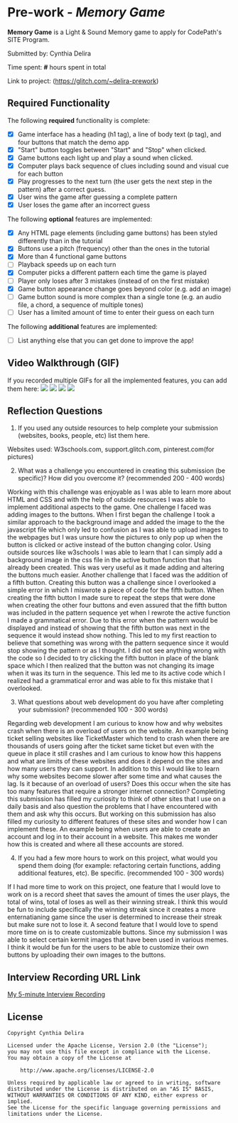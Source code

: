 # Pre-work - *Memory Game*

**Memory Game** is a Light & Sound Memory game to apply for CodePath's SITE Program.

Submitted by: Cynthia Delira

Time spent: **#** hours spent in total

Link to project: (https://glitch.com/~delira-prework)

## Required Functionality

The following **required** functionality is complete:

* [x] Game interface has a heading (h1 tag), a line of body text (p tag), and four buttons that match the demo app
* [x] "Start" button toggles between "Start" and "Stop" when clicked.
* [x] Game buttons each light up and play a sound when clicked.
* [x] Computer plays back sequence of clues including sound and visual cue for each button
* [x] Play progresses to the next turn (the user gets the next step in the pattern) after a correct guess.
* [x] User wins the game after guessing a complete pattern
* [x] User loses the game after an incorrect guess

The following **optional** features are implemented:

* [x] Any HTML page elements (including game buttons) has been styled differently than in the tutorial
* [x] Buttons use a pitch (frequency) other than the ones in the tutorial
* [x] More than 4 functional game buttons
* [ ] Playback speeds up on each turn
* [x] Computer picks a different pattern each time the game is played
* [ ] Player only loses after 3 mistakes (instead of on the first mistake)
* [x] Game button appearance change goes beyond color (e.g. add an image)
* [ ] Game button sound is more complex than a single tone (e.g. an audio file, a chord, a sequence of multiple tones)
* [ ] User has a limited amount of time to enter their guess on each turn

The following **additional** features are implemented:

- [ ] List anything else that you can get done to improve the app!

## Video Walkthrough (GIF)

If you recorded multiple GIFs for all the implemented features, you can add them here:
![](http://g.recordit.co/EgjkKRIuDt.gif)
![](http://g.recordit.co/Y0wR1cPJ26.gif)
![](http://g.recordit.co/O964KRcYfT.gif)
![](http://g.recordit.co/b8EJWvqrn1.gif)

## Reflection Questions
1. If you used any outside resources to help complete your submission (websites, books, people, etc) list them here.

Websites used: W3schools.com, support.glitch.com, pinterest.com(for pictures)

2. What was a challenge you encountered in creating this submission (be specific)? How did you overcome it? (recommended 200 - 400 words)

Working with this challenge was enjoyable as I was able to learn more about HTML and CSS and with the help of outside resources I was able to implement additional aspects to the game. One challenge I faced was adding images to the buttons. When I first began the challenge I took a similar approach to the background image and added the image to the the javascript file which only led to confusion as I was able to upload images to the webpages but I was unsure how the pictures to only pop up when the button is clicked or active instead of the button changing color. Using outside sources like w3schools I was able to learn that I can simply add a background image in the css file in the active button function that has already been created. This was very useful as it made adding and altering the buttons much easier. Another challenge that I faced was the addition of a fifth button. Creating this button was a challenge since I overlooked a simple error in which I miswrote a piece of code for the fifth button. When creating the fifth button I made sure to repeat the steps that were done when creating the other four buttons and even assured that the fifth button was included in the pattern sequence yet when I rewrote the active function I made a grammatical error. Due to this error when the pattern would be displayed and instead of showing that the fifth button was next in the sequence it would instead show nothing. This led to my first reaction to believe that something was wrong with the pattern sequence since it would stop showing the pattern or as I thought. I did not see anything wrong with the code so I decided to try clicking the fifth button in place of the blank space which I then realized that the button was not changing its image when it was its turn in the sequence. This led me to its active code which I realized had a grammatical error and was able to fix this mistake that I overlooked.

3. What questions about web development do you have after completing your submission? (recommended 100 - 300 words)

Regarding web development I am curious to know how and why websites crash when there is an overload of users on the website. An example being ticket selling websites like TicketMaster which tend to crash when there are thousands of users going after the ticket same ticket but even with the queue in place it still crashes and I am curious to know how this happens and what are limits of these websites and does it depend on the sites and how many users they can support. In addition to this I would like to learn why some websites become slower after some time and what causes the lag. Is it because of an overload of users? Does this occur when the site has too many features that require a stronger internet connection? Completing this submission has filled my curiosity to think of other sites that I use on a daily basis and also question the problems that I have encountered with them and ask why this occurs. But working on this submission has also filled my curiosity to different features of these sites and wonder how I can implement these. An example being when users are able to create an account and log in to their account in a website. This makes me wonder how this is created and where all these accounts are stored.

4. If you had a few more hours to work on this project, what would you spend them doing (for example: refactoring certain functions, adding additional features, etc). Be specific. (recommended 100 - 300 words)

If I had more time to work on this project, one feature that I would love to work on is a record sheet that saves the amount of times the user plays, the total of wins, total of loses as well as their winning streak. I think this would be fun to include specifically the winning streak since it creates a more enternatianing game since the user is determined to increase their streak but make sure not to lose it. A second feature that I would love to spend more time on is to create customizable buttons. Since my submission I was able to select certain kermit images that have been used in various memes. I think it would be fun for the users to be able to customize their own buttons by uploading their own images to the buttons. 



## Interview Recording URL Link

[My 5-minute Interview Recording](prework.mp4)


## License

    Copyright Cynthia Delira

    Licensed under the Apache License, Version 2.0 (the "License");
    you may not use this file except in compliance with the License.
    You may obtain a copy of the License at

        http://www.apache.org/licenses/LICENSE-2.0

    Unless required by applicable law or agreed to in writing, software
    distributed under the License is distributed on an "AS IS" BASIS,
    WITHOUT WARRANTIES OR CONDITIONS OF ANY KIND, either express or implied.
    See the License for the specific language governing permissions and
    limitations under the License.
